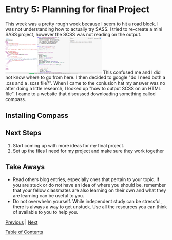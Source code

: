 # Entry 5: Planning for final Project
This week was a pretty rough week because I seem to hit a road block. I was not understanding how to actually try SASS. I tried to re-create a mini SASS project, however the SCSS was not reading on the output. <img src="../img3.png" style="width: 300px;" />
This confused me and I did not know where to go from here. I then decided to google "do I need both a .css and a .scss file?". When I came to the conlusion hat my answer was no after doing a little research, I looked up "how to output SCSS on an HTML file". I came to a website that discussed downloading something called compass. 

## Installing Compass 

## Next Steps
1. Start coming up with more ideas for my final project.
2. Set up the files I need for my project and make sure they work together

## Take Aways
+ Read others blog entries, especially ones that pertain to your topic. If you are stuck or do not have an idea of where you should be, remember that your fellow classmates are also learning on their own and what they are learning can be useful to you. 
+ Do not overwhelm yourself. While independent study can be stressful, there is always a way to get unstuck. Use all the resources you can think of available to you to help you. 


[Previous](../entries/entry04.md) |  [Next](../entries/entry06.md)

[Table of Contents](../README.md)